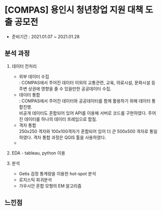 # [COMPAS] 용인시 청년창업 지원 대책 도출 공모전

- 준비기간 : 2021.01.07 ~ 2021.01.28

## 분석 과정 

1. 데이터 전처리
    - 외부 데이터 수집<br>
      : COMPAS에서 주어진 데이터 이외의 교통관련, 교육, 의료시설, 문화시설 등 주변 상권에 영향을 줄 수 있을만한 공공데이터 수집.
    - 데이터 통합 <br>
      : COMPAS에서 주어진 데이터와 공공데이터를 함께 활용하기 위해 데이터 통합진행. <br>
        비공개 데이터도 혼합되어 있어 API를 이용해 서버로 코드를 구현하였다. 주어진 데이터를 하나의 데이터 프레임으로 합침.
    - 격자 통합 <br>
      250x250 격자와 100x100격자가 혼합되어 있어 더 큰 500x500 격자로 통일하였다. 격자 통합 과정은 QGIS 툴을 사용하였다.
    - 
    
3. EDA - tableau, python 이용
4. 분석
    - Getis 검정 통계량을 이용한 hot-spot 분석
    - 로지스틱 회귀분석
    - 가우시안 혼합 모형의 EM 알고리즘


## 느낀점

